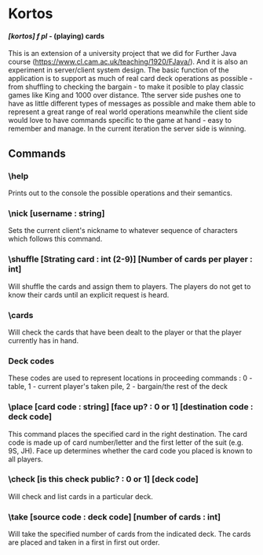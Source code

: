 # Kortos 
#### *[kortos] f pl* - (playing) cards

This is an extension of a university project that we did for Further Java course (https://www.cl.cam.ac.uk/teaching/1920/FJava/). And it is also an experiment in server/client system design. The basic function of the application is to support as much of real card deck operations as possible - from shuffling to checking the bargain - to make it posible to play classic games like King and 1000 over distance. Tthe server side pushes one to have as little different types of messages as possible and make them able to represent a great range of real world operations meanwhile the client side would love to have commands specific to the game at hand - easy to remember and manage. In the current iteration the server side is winning. 

## Commands

### \help
Prints out to the console the possible operations and their semantics.
### \nick [username : string]
Sets the current client's nickname to whatever sequence of characters which follows this command.
### \shuffle [Strating card : int (2-9)] [Number of cards per player : int]
Will shuffle the cards and assign them to players. The players do not get to know their cards until an explicit request is heard.
### \cards
Will check the cards that have been dealt to the player or that the player currently has in hand.
### Deck codes
These codes are used to represent locations in proceeding commands : 0 - table, 1 - current player's taken pile, 2 - bargain/the rest of the deck
### \place [card code : string] [face up? : 0 or 1] [destination code : deck code]
This command places the specified card in the right destination. The card code is made up of card number/letter and the first letter of the suit (e.g. 9S, JH).  Face up determines whether the card code you placed is known to all players.
### \check [is this check public? : 0 or 1] [deck code]
Will check and list cards in a particular deck. 
### \take [source code : deck code] [number of cards : int]
Will take the specified number of cards from the indicated deck. The cards are placed and taken in a first in first out order.

              
